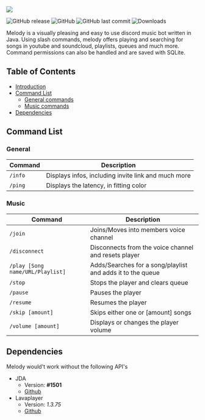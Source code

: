 <img src="https://github.com/necsii/melody/blob/main/.websrc/Melody_Banner.png" />

![GitHub release](https://img.shields.io/github/release/necsii/melody.svg)
![GitHub](https://img.shields.io/github/license/necsii/melody.svg)
![GitHub last commit](https://img.shields.io/github/last-commit/necsii/melody.svg)
![Downloads](https://img.shields.io/github/downloads/necsii/melody/total.svg)

Melody is a visually pleasing and easy to use discord music bot written in Java. Using slash commands, melody offers playing and searching for songs in youtube and soundcloud, playlists, queues and much more. Command permissions can also be handled and are saved with SQLite.

## Table of Contents

* [Introduction](#discordbot-----)
* [Command List](#command-list)
  * [General commands](#general)
  * [Music commands](#music)
* [Dependencies](#dependencies)


## Command List

### General

Command | Description
----------------|----------------
`/info` | Displays infos, including invite link and much more
`/ping` | Displays the latency, in fitting color

### Music

Command | Description
----------------|----------------
`/join` | Joins/Moves into members voice channel
`/disconnect` | Disconnects from the voice channel and resets player
`/play [Song name/URL/Playlist]` | Adds/Searches for a song/playlist and adds it to the queue
`/stop` | Stops the player and clears queue
`/pause` | Pauses the player
`/resume` | Resumes the player
`/skip [amount]` | Skips either one or [amount] songs
`/volume [amount]` | Displays or changes the player volume

## Dependencies

Melody would't work without the following API's
* JDA
   * Version: **#1501**
   * [Github](https://github.com/DV8FromTheWorld/JDA)
* Lavaplayer
   * Version: *1.3.75*
   * [Github](https://github.com/sedmelluq/lavaplayer)
